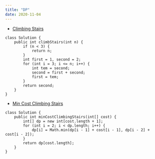 ```yaml
---
title: "DP"
date: 2020-11-04
---
```

- [Climbing Stairs](https://leetcode.com/problems/climbing-stairs/)
```
class Solution {
    public int climbStairs(int n) {
        if (n < 3) {
            return n;
        }
        int first = 1, second = 2;
        for (int i = 3; i <= n; i++) {
            int tem = second;
            second = first + second;
            first = tem; 
        }
        return second;
    }
}
```
- [Min Cost Climbing Stairs](https://leetcode.com/problems/min-cost-climbing-stairs/)
```
class Solution {
    public int minCostClimbingStairs(int[] cost) {
        int[] dp = new int[cost.length + 1];
        for (int i = 2; i < dp.length; i++) {
            dp[i] = Math.min(dp[i - 1] + cost[i - 1], dp[i - 2] + cost[i - 2]);
        }
        return dp[cost.length];
    }
}
```